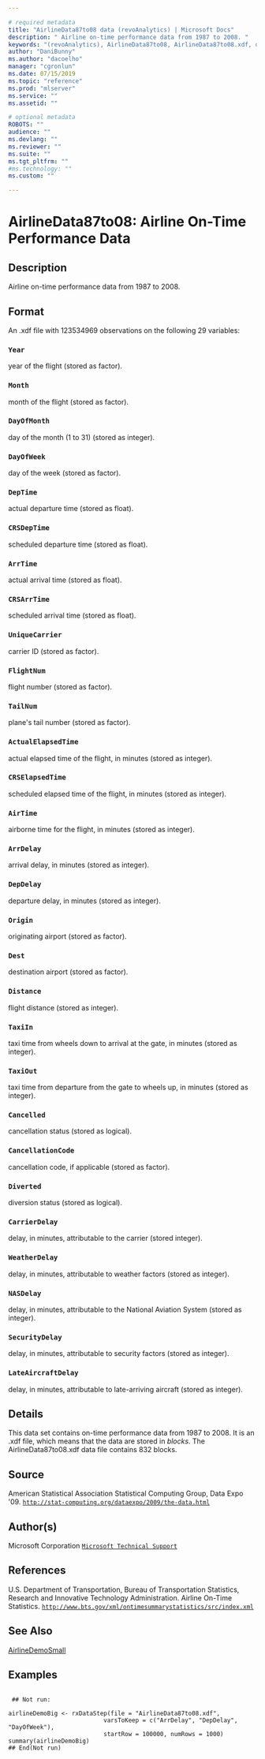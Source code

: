 ```yaml
--- 

# required metadata 
title: "AirlineData87to08 data (revoAnalytics) | Microsoft Docs" 
description: " Airline on-time performance data from 1987 to 2008. " 
keywords: "(revoAnalytics), AirlineData87to08, AirlineData87to08.xdf, datasets" 
author: "DaniBunny"
ms.author: "dacoelho" 
manager: "cgronlun" 
ms.date: 07/15/2019
ms.topic: "reference" 
ms.prod: "mlserver" 
ms.service: "" 
ms.assetid: "" 

# optional metadata 
ROBOTS: "" 
audience: "" 
ms.devlang: "" 
ms.reviewer: "" 
ms.suite: "" 
ms.tgt_pltfrm: "" 
#ms.technology: "" 
ms.custom: "" 

--- 
```





 # AirlineData87to08: Airline On-Time Performance Data 
 ## Description

Airline on-time performance data from 1987 to 2008.


 ## Format

An .xdf file with 123534969 observations on the following 29 variables:


### `Year`
year of the flight (stored as factor).


### `Month`
month of the flight (stored as factor).


### `DayOfMonth`
day of the month (1 to 31) (stored as integer).


### `DayOfWeek`
day of the week (stored as factor).


### `DepTime`
actual departure time (stored as float).


### `CRSDepTime`
scheduled departure time (stored as float).


### `ArrTime`
actual arrival time (stored as float).


### `CRSArrTime`
scheduled arrival time (stored as float).


### `UniqueCarrier`
carrier ID (stored as factor).


### `FlightNum`
flight number (stored as factor).


### `TailNum`
plane's tail number (stored as factor).


### `ActualElapsedTime`
actual elapsed time of the flight, in minutes  (stored as integer).


### `CRSElapsedTime`
scheduled elapsed time of the flight, in minutes (stored as integer).


### `AirTime`
airborne time for the flight, in minutes (stored as integer).


### `ArrDelay`
arrival delay, in minutes (stored as integer).


### `DepDelay`
departure delay, in minutes (stored as integer).


### `Origin`
originating airport (stored as factor).


### `Dest`
destination airport (stored as factor).


### `Distance`
flight distance (stored as integer).


### `TaxiIn`
 taxi time from wheels down to arrival at the gate, in minutes (stored as integer).


### `TaxiOut`
taxi time from departure from the gate to wheels up, in minutes (stored as integer).


### `Cancelled`
cancellation status (stored as logical).


### `CancellationCode`
cancellation code, if applicable (stored as factor).


### `Diverted`
diversion status (stored as logical).


### `CarrierDelay`
delay, in minutes, attributable to the carrier (stored integer).


### `WeatherDelay`
delay, in minutes, attributable to weather factors (stored as integer).


### `NASDelay`
delay, in minutes, attributable to the National Aviation System (stored as integer).


### `SecurityDelay`
delay, in minutes, attributable to security factors (stored as integer).


### `LateAircraftDelay`
delay, in minutes, attributable to late-arriving aircraft (stored as integer).





 ## Details

This data set contains on-time performance data from 1987 to 2008. It is an
.xdf file, which means that the data are stored in *blocks*. The
AirlineData87to08.xdf data file contains 832 blocks.


 ## Source

American Statistical Association Statistical Computing Group, Data Expo '09.
[`http://stat-computing.org/dataexpo/2009/the-data.html`](http://stat-computing.org/dataexpo/2009/the-data.html)



 ## Author(s)
 Microsoft Corporation [`Microsoft Technical Support`](https://go.microsoft.com/fwlink/?LinkID=698556&clcid=0x409)


 ## References

U.S. Department of Transportation, Bureau of Transportation Statistics,
Research and Innovative Technology Administration. Airline On-Time Statistics. 
[`http://www.bts.gov/xml/ontimesummarystatistics/src/index.xml`](http://www.bts.gov/xml/ontimesummarystatistics/src/index.xml)



 ## See Also

[AirlineDemoSmall](AirlineDemoSmall.md)

 ## Examples

 ```

  ## Not run:

airlineDemoBig <- rxDataStep(file = "AirlineData87to08.xdf",
                            varsToKeep = c("ArrDelay", "DepDelay", "DayOfWeek"),
                            startRow = 100000, numRows = 1000) 
summary(airlineDemoBig) 
 ## End(Not run) 
```


